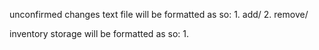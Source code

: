 unconfirmed changes text file will be formatted as so:
    1. add/
    2. remove/

inventory storage will be formatted as so:
    1.